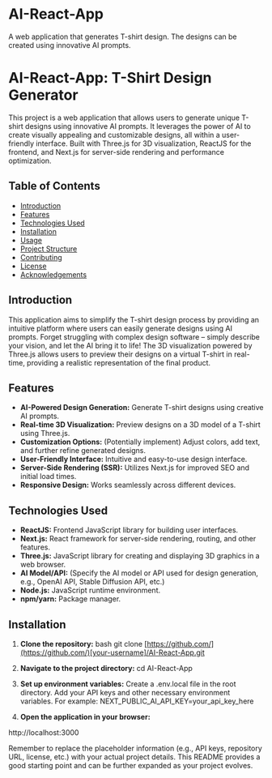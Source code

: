 # AI-React-App
A web application that generates T-shirt design. The designs can be created using innovative AI prompts.
# AI-React-App: T-Shirt Design Generator

This project is a web application that allows users to generate unique T-shirt designs using innovative AI prompts.  It leverages the power of AI to create visually appealing and customizable designs, all within a user-friendly interface. Built with Three.js for 3D visualization, ReactJS for the frontend, and Next.js for server-side rendering and performance optimization.

## Table of Contents

- [Introduction](#introduction)
- [Features](#features)
- [Technologies Used](#technologies-used)
- [Installation](#installation)
- [Usage](#usage)
- [Project Structure](#project-structure)
- [Contributing](#contributing)
- [License](#license)
- [Acknowledgements](#acknowledgements)

## Introduction

This application aims to simplify the T-shirt design process by providing an intuitive platform where users can easily generate designs using AI prompts.  Forget struggling with complex design software – simply describe your vision, and let the AI bring it to life!  The 3D visualization powered by Three.js allows users to preview their designs on a virtual T-shirt in real-time, providing a realistic representation of the final product.

## Features

* **AI-Powered Design Generation:** Generate T-shirt designs using creative AI prompts.
* **Real-time 3D Visualization:** Preview designs on a 3D model of a T-shirt using Three.js.
* **Customization Options:**  (Potentially implement) Adjust colors, add text, and further refine generated designs.
* **User-Friendly Interface:**  Intuitive and easy-to-use design interface.
* **Server-Side Rendering (SSR):**  Utilizes Next.js for improved SEO and initial load times.
* **Responsive Design:**  Works seamlessly across different devices.

## Technologies Used

* **ReactJS:**  Frontend JavaScript library for building user interfaces.
* **Next.js:**  React framework for server-side rendering, routing, and other features.
* **Three.js:**  JavaScript library for creating and displaying 3D graphics in a web browser.
* **AI Model/API:** (Specify the AI model or API used for design generation, e.g., OpenAI API, Stable Diffusion API, etc.)
* **Node.js:**  JavaScript runtime environment.
* **npm/yarn:**  Package manager.

## Installation

1. **Clone the repository:**
    bash
    git clone [https://github.com/](https://github.com/)[your-username]/AI-React-App.git
2. **Navigate to the project directory:**
    cd AI-React-App
3. **Set up environment variables:**
    Create a .env.local file in the root directory.
    Add your API keys and other necessary environment variables. For example:
    NEXT_PUBLIC_AI_API_KEY=your_api_key_here

4. **Open the application in your browser:**

http://localhost:3000

Remember to replace the placeholder information (e.g., API keys, repository URL, license, etc.) with your actual project details.  This README provides a good starting point and can be further expanded as your project evolves.


